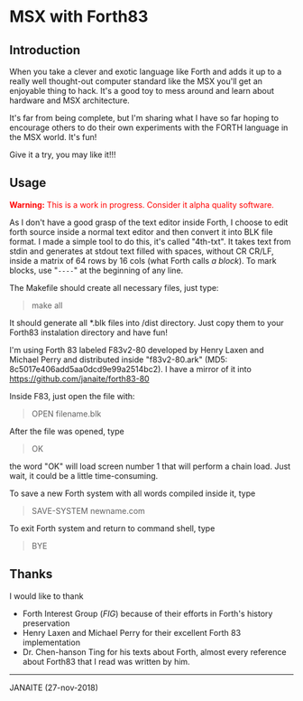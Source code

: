 # MSX with Forth83

## Introduction
When you take a clever and exotic language like Forth and adds it up to a really well thought-out computer standard like the MSX you'll get an enjoyable thing to hack. It's a good toy to mess around and learn about hardware and MSX architecture.

It's far from being complete, but I'm sharing what I have so far hoping to encourage others to do their own experiments with the FORTH language in the MSX world. It's fun!

Give it a try, you may like it!!!

## Usage

<span style="color:red"> **Warning:** This is a work in progress. Consider it alpha quality software.</span>

As I don't have a good grasp of the text editor inside Forth, I choose to edit forth source inside a normal text editor and then convert it into BLK file format. I made a simple tool to do this, it's called "4th-txt". It takes text from stdin and generates at stdout text filled with spaces, without CR CR/LF, inside a matrix of 64 rows by 16 cols (what Forth calls _a block_). To mark blocks, use "```----```" at the beginning of any line.

The Makefile should create all necessary files, just type:

> make all

It should generate all *.blk files into /dist directory. 
Just copy them to your Forth83 instalation directory and have fun!

I'm using Forth 83 labeled F83v2-80 developed by Henry Laxen and Michael Perry and distributed inside "f83v2-80.ark" (MD5: 8c5017e406add5aa0dcd9e99a2514bc2). I have a mirror of it into https://github.com/janaite/forth83-80

Inside F83, just open the file with:
> OPEN filename.blk

After the file was opened, type 
> OK

the word "OK" will load screen number 1 that will perform a chain load. Just wait, it could be a little time-consuming.

To save a new Forth system with all words compiled inside it, type

> SAVE-SYSTEM newname.com

To exit Forth system and return to command shell, type

> BYE

## Thanks

I would like to thank 
* Forth Interest Group (_FIG_) because of their efforts in Forth's history preservation
* Henry Laxen and Michael Perry for their excellent Forth 83 implementation
* Dr. Chen-hanson Ting for his texts about Forth, almost every reference about Forth83 that I read was written by him.

---
JANAITE (27-nov-2018)